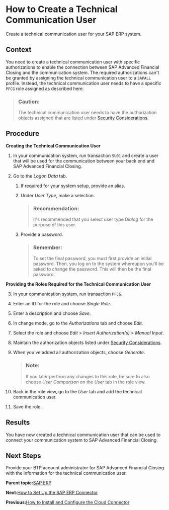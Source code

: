 <!-- loiod9e09c7bacf542a1902e858a1d091a0d -->

# How to Create a Technical Communication User

Create a technical communication user for your SAP ERP system.



## Context

You need to create a technical communication user with specific authorizations to enable the connection between SAP Advanced Financial Closing and the communication system. The required authorizations can't be granted by assigning the technical communication user to a `SAPALL` profile. Instead, the technical communication user needs to have a specific `PFCG` role assigned as described here.

> ### Caution:  
> The technical communication user needs to have the authorization objects assigned that are listed under [Security Considerations](https://help.sap.com/docs/SAP_ERP_CONNECTOR_FOR_ADVANCED_FINANCIAL_CLOSING/c56f7dab0ed341afad9581be5651184f/c552f0649acd42a7bb8638359ca82897.html).



## Procedure

**Creating the Technical Communication User**

1.  In your communication system, run transaction `SU01` and create a user that will be used for the communication between your back end and SAP Advanced Financial Closing.

2.  Go to the *Logon Data* tab.

    1.  If required for your system setup, provide an alias.

    2.  Under *User Type*, make a selection.

        > ### Recommendation:  
        > It's recommended that you select user type *Dialog* for the purpose of this user.

    3.  Provide a password.

        > ### Remember:  
        > To set the final password, you must first provide an initial password. Then, you log on to the system whereupon you'll be asked to change the password. This will then be the final password.



**Providing the Roles Required for the Technical Communication User**

3.  In your communication system, run transaction `PFCG`.

4.  Enter an ID for the role and choose *Single Role*.

5.  Enter a description and choose *Save*.

6.  In change mode, go to the *Authorizations* tab and choose *Edit*.

7.  Select the role and choose *Edit* \> *Insert Authorization\(s\)* \> *Manual Input*.

8.  Maintain the authorization objects listed under [Security Considerations](https://help.sap.com/docs/SAP_ERP_CONNECTOR_FOR_ADVANCED_FINANCIAL_CLOSING/c56f7dab0ed341afad9581be5651184f/c552f0649acd42a7bb8638359ca82897.html).

9.  When you've added all authorization objects, choose *Generate*.

    > ### Note:  
    > If you later perform any changes to this role, be sure to also choose *User Comparison* on the *User* tab in the role view.

10. Back in the role view, go to the *User* tab and add the technical communication user.

11. Save the role.




<a name="loiod9e09c7bacf542a1902e858a1d091a0d__result_ktt_rxz_4pb"/>

## Results

You have now created a technical communication user that can be used to connect your communication system to SAP Advanced Financial Closing.



<a name="loiod9e09c7bacf542a1902e858a1d091a0d__postreq_n4n_hqz_4pb"/>

## Next Steps

Provide your BTP account administrator for SAP Advanced Financial Closing with the information for the technical communication user.

**Parent topic:**[SAP ERP](sap-erp-7b85121.md "Perform the following steps to connect SAP Advanced Financial Closing to your SAP ERP system. Perform the last step only if it applies to your use case.")

**Next:**[How to Set Up the SAP ERP Connector](how-to-set-up-the-sap-erp-connector-b139d1e.md "If you want to connect to SAP ERP, you require the SAP ERP connector for SAP Advanced Financial Closing as additional software.")

**Previous:**[How to Install and Configure the Cloud Connector](how-to-install-and-configure-the-cloud-connector-3d19a8a.md "If you want to connect to SAP ERP, you need to install and configure the Cloud Connector as additional software.")

